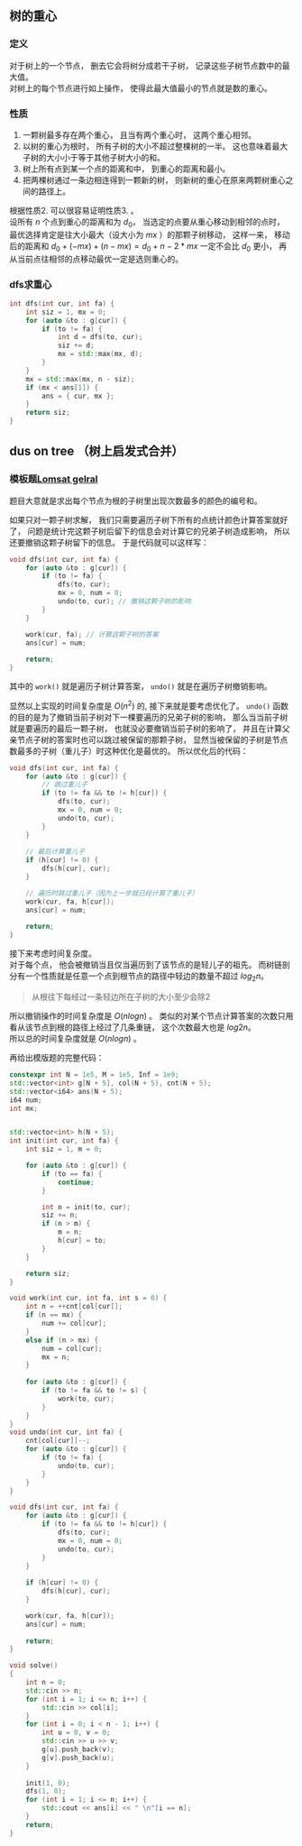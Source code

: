 ## 树的重心

### 定义

对于树上的一个节点， 删去它会将树分成若干子树， 记录这些子树节点数中的最大值。  
对树上的每个节点进行如上操作， 使得此最大值最小的节点就是数的重心。

### 性质

1. 一颗树最多存在两个重心， 且当有两个重心时， 这两个重心相邻。
2. 以树的重心为根时， 所有子树的大小不超过整棵树的一半。 这也意味着最大子树的大小小于等于其他子树大小的和。
3. 树上所有点到某一个点的距离和中， 到重心的距离和最小。
4. 把两棵树通过一条边相连得到一颗新的树， 则新树的重心在原来两颗树重心之间的路径上。

根据性质2. 可以很容易证明性质3. 。  
设所有 $n$ 个点到重心的距离和为 $d_0$， 当选定的点要从重心移动到相邻的点时， 最优选择肯定是往大小最大（设大小为 $mx$ ）的那颗子树移动， 这样一来， 移动后的距离和 $d_0 + (-mx) + (n - mx) = d_0 +  n - 2 * mx$ 一定不会比 $d_0$ 更小， 再从当前点往相邻的点移动最优一定是选则重心的。

### dfs求重心
```cpp
int dfs(int cur, int fa) {
    int siz = 1, mx = 0;
    for (auto &to : g[cur]) {
        if (to != fa) {
            int d = dfs(to, cur);
            siz += d;
            mx = std::max(mx, d);
        }
    }
    mx = std::max(mx, n - siz);
    if (mx < ans[1]) {
        ans = { cur, mx };
    }
    return siz;
}
```

## dus on tree （树上启发式合并）

### 模板题[Lomsat gelral](https://codeforces.com/contest/600/problem/E)

题目大意就是求出每个节点为根的子树里出现次数最多的颜色的编号和。

如果只对一颗子树求解， 我们只需要遍历子树下所有的点统计颜色计算答案就好了， 问题是统计完这颗子树后留下的信息会对计算它的兄弟子树造成影响， 所以还要撤销这颗子树留下的信息。 于是代码就可以这样写：

```cpp
void dfs(int cur, int fa) {
    for (auto &to : g[cur]) {
        if (to != fa) {
            dfs(to, cur);
            mx = 0, num = 0;
            undo(to, cur); // 撤销这颗子树的影响
        }
    }

    work(cur, fa); // 计算这颗子树的答案
    ans[cur] = num;
    
    return;
}
```

其中的 ``work()`` 就是遍历子树计算答案， ``undo()`` 就是在遍历子树撤销影响。  

显然以上实现的时间复杂度是 $O(n^2)$ 的, 接下来就是要考虑优化了。 ``undo()`` 函数的目的是为了撤销当前子树对下一棵要遍历的兄弟子树的影响， 那么当当前子树就是要遍历的最后一颗子树， 也就没必要撤销当前子树的影响了， 并且在计算父亲节点子树的答案时也可以跳过被保留的那颗子树， 显然当被保留的子树是节点数最多的子树（重儿子）时这种优化是最优的。 所以优化后的代码：

```cpp
void dfs(int cur, int fa) {
    for (auto &to : g[cur]) {
        // 跳过重儿子
        if (to != fa && to != h[cur]) {
            dfs(to, cur);
            mx = 0, num = 0;
            undo(to, cur);
        }
    }
    
    // 最后计算重儿子
    if (h[cur] != 0) {
        dfs(h[cur], cur);
    }

    // 遍历时跳过重儿子（因为上一步就已经计算了重儿子）
    work(cur, fa, h[cur]);
    ans[cur] = num;
    
    return;
}
```

接下来考虑时间复杂度。  
对于每个点， 他会被撤销当且仅当遍历到了该节点的是轻儿子的祖先。 而树链剖分有一个性质就是任意一个点到根节点的路径中轻边的数量不超过 $log_2n$。

> 从根往下每经过一条轻边所在子树的大小至少会除2

所以撤销操作的时间复杂度是 $O(nlogn)$ 。 类似的对某个节点计算答案的次数只用看从该节点到根的路径上经过了几条重链， 这个次数最大也是 $log2n$。  
所以总的时间复杂度就是 $O(nlogn)$ 。

再给出模版题的完整代码：
```cpp
constexpr int N = 1e5, M = 1e5, Inf = 1e9;
std::vector<int> g[N + 5], col(N + 5), cnt(N + 5);
std::vector<i64> ans(N + 5);
i64 num;
int mx;


std::vector<int> h(N + 5);
int init(int cur, int fa) {
    int siz = 1, m = 0;

    for (auto &to : g[cur]) {
        if (to == fa) {
            continue;
        }

        int n = init(to, cur);
        siz += n;
        if (n > m) {
            m = n;
            h[cur] = to;
        }
    }

    return siz;
}

void work(int cur, int fa, int s = 0) {
    int n = ++cnt[col[cur]];
    if (n == mx) {
        num += col[cur];
    }
    else if (n > mx) {
        num = col[cur];
        mx = n;
    }
    
    for (auto &to : g[cur]) {
        if (to != fa && to != s) {
            work(to, cur);
        }
    }
}
void undo(int cur, int fa) {
    cnt[col[cur]]--;
    for (auto &to : g[cur]) {
        if (to != fa) {
            undo(to, cur);
        }
    }
}

void dfs(int cur, int fa) {
    for (auto &to : g[cur]) {
        if (to != fa && to != h[cur]) {
            dfs(to, cur);
            mx = 0, num = 0;
            undo(to, cur);
        }
    }
    
    if (h[cur] != 0) {
        dfs(h[cur], cur);
    }

    work(cur, fa, h[cur]);
    ans[cur] = num;
    
    return;
}

void solve()
{
    int n = 0;
    std::cin >> n;
    for (int i = 1; i <= n; i++) {
        std::cin >> col[i];
    }
    for (int i = 0; i < n - 1; i++) {
        int u = 0, v = 0;
        std::cin >> u >> v;
        g[u].push_back(v);
        g[v].push_back(u);
    }
    
    init(1, 0);
    dfs(1, 0);
    for (int i = 1; i <= n; i++) {
        std::cout << ans[i] << " \n"[i == n];
    }
    return;
}
```